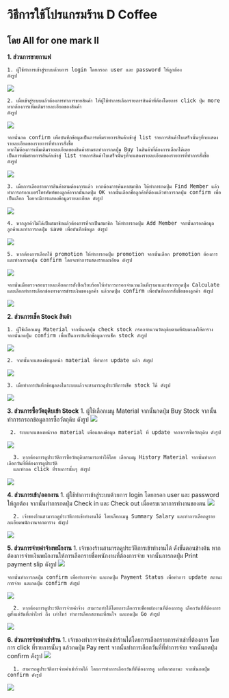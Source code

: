 # วิธีการใช้โปรแกรมร้าน D Coffee 
## โดย All for one mark II

**1. ส่วนการขายกาแฟ**

    1. ผู้ใช้ทำการเข้าสู่ระบบด้วยการ login โดยกรอก user และ password ให้ถูกต้อง
    ดังรูป

<picture>
  <img src="https://cdn.discordapp.com/attachments/1164187287643492413/1170750245668405299/image.png?ex=655a2d22&is=6547b822&hm=4347363011fc0c80717ae96ee6ba6bec8070abad4bb6a08676045c7e2d6d7c22&">
</picture>

    2. เมื่อเข้าสู่ระบบแล้วต้องการทำการขายสินค้า ให้ผู้ใช้ทำการเลือกรายการสินค้าที่ต้องโดยการ click ปุ่ม more หากต้องการเพิ่มเติมรายละเอียดของสินค้า 
    ดังรูป

<picture>
  <img src="https://cdn.discordapp.com/attachments/912695959404810290/1170830667865665636/image.png?ex=655a7808&is=65480308&hm=957f8dbb9bf06103a013dc3a491233555212c638c43ddb911369d50f0c2bd240&">
</picture>


    จากนั้นกด confirm เพื่อบันทึกข้อมูลเป็นการเพิ่มรายการสินค้าเข้าสู่ list รายการสินค้าใบเสร็จนั้นๆที่จะแสดงรายละเอียดของรายการที่ทำการสั่งซื้อ
    หากไม่ต้องการเพิ่มเติมรายละเอียดของสินค้าสามรถทำการกดปุ่ม Buy ในสินค้าที่ต้องการเลือกได้เลย 
    เป็นการเพิ่มรายการสินค้าเข้าสู่ list รายการสินค้าใบเสร็จนั้นๆที่จะแสดงรายละเอียดของรายการที่ทำการสั่งซื้อ
    ดังรูป

<picture>
  <img src="https://cdn.discordapp.com/attachments/1164187287643492413/1170744349059981353/image.png?ex=655a27a4&is=6547b2a4&hm=64f3fad46c95a37b7fb92b35a0859d69edd2f895eda28f3827b558a411ebb9b5&">
</picture>

    3. เมื่อการเลือกรายการสินค้าตามต้องการแล้ว หากต้องการค้นหาสมาชิก ให้ทำการกดปุ่ม Find Member แล้วทำการกรอกเบอร์โทรศัพท์ของลูกค้าจากนั้นกดปุ่ม OK จากนั้นเลือกชื่อลูกค้าที่ต้องแล้วทำการกดปุ่ม confirm เพื่อเป็นเลือก โดยจะมีการแสดงข้อมูลรายละเอียด ดังรูป

<picture>
  <img src="https://cdn.discordapp.com/attachments/1164187287643492413/1170744436016287754/image.png?ex=655a27b8&is=6547b2b8&hm=96d046e58b3f4e64dcf11f350a89fac9125d4c7b6b0fa030e3a19e82ec1b8a6b&">
</picture>

    4. หากลูกค้าไม่ได้เป็นสมาชิกแล้วต้องการที่จะเป็นสมาชิก ให้ทำการกดปุ่ม Add Member จากนั้นกรอกข้อมูลลูกค้าและทำการกดปุ่ม save เพื่อบันทึกข้อมูล ดังรูป

<picture>
  <img src="https://cdn.discordapp.com/attachments/1164187287643492413/1170744604841222204/image.png?ex=655a27e1&is=6547b2e1&hm=31c27afa47a8c7322789f0413eb73b80358aa41363973e08ae2ac8f26235e7a3&">
</picture>

    5. หากต้องการเลือกใช้ promotion ให้ทำการกดปุ่ม promotion จากนั้นเลือก promotion ต้องการและทำการกดปุ่ม confirm โดยจะทำการแสดงรายละเอียด ดังรูป

<picture>
  <img src="https://media.discordapp.net/attachments/1164187287643492413/1170744505830473838/image.png?ex=655a27c9&is=6547b2c9&hm=ece9d8b0acaef817766b8d8c0e68ecace3a84c0f63ae44bd55faaa9dfc100e7f&=&width=1248&height=662">
</picture>

    จากนั้นเมื่อตรวจสอบรายละเอียดการสั่งซื้อเรียบร้อยให้ทำการกรอกจำนวนเงินที่เรามาและทำการกดปุ่ม Calculate และเลือกทำการเลือกช่องทางการชำระเงินของลูกค้า แล้วกดปุ่ม confirm เพื่อบันทึกการสั่งซื้อของลูกค้า ดังรูป

<picture>
  <img src="https://cdn.discordapp.com/attachments/912695959404810290/1170829963759456397/image.png?ex=655a7760&is=65480260&hm=4dd42f1fb8ba3c6626fbde8e0005f110abd625571e03e968688a7c5891419869&">
</picture>

**2. ส่วนการเช็ค Stock สินค้า**

    1. ผู้ใช้เลือกเมนู Material จากนั้นกดปุ่ม check stock กรอกจำนวนวัตถุดิบตามที่นับมาลงให้ตาราง จากนั้นกดปุ่ม confirm เพื่อเป็นการบันทึกข้อมูลการเช็ค stock ดังรูป

<picture>
  <img src="https://cdn.discordapp.com/attachments/909784486412165140/1170861764309680138/image.png?ex=655a94fe&is=65481ffe&hm=4a12786f05e779419aca1da13aea146191a56fea36e0f93779963d57fec9f0eb&">
</picture>

    2. จากนั้นจะแสดงข้อมูลหน้า material ที่ทำการ update แล้ว ดังรูป
<picture>
  <img src="https://cdn.discordapp.com/attachments/909784486412165140/1170862133941121176/image.png?ex=655a9556&is=65482056&hm=7c60e5f2af4ae831f2e9200f044918817892012b12c51a6f14c14ca97deca9aa&">
</picture>

    3. เมื่อทำการบันทึกข้อมูลลงในระบบแล้วจะสามารถดูประวัติการเช็ค stock ได้ ดังรูป
    
<picture>
  <img src="https://cdn.discordapp.com/attachments/909784486412165140/1170862133941121176/image.png?ex=655a9556&is=65482056&hm=7c60e5f2af4ae831f2e9200f044918817892012b12c51a6f14c14ca97deca9aa&">
</picture>

**3. ส่วนการซื้อวัตถุดิบเข้า Stock**
      1. ผู้ใช้เลือกเมนู Material จากนั้นกดปุ่ม Buy Stock จากนั้นทำการกรอกข้อมูลการซื้อวัตถุดิบ ดังรูป
<picture>
  <img src="https://cdn.discordapp.com/attachments/909784486412165140/1170870191912136714/image.png?ex=655a9cd7&is=654827d7&hm=275b70c88b3ac02a5129864c0b264ff7d4a0e5f388dee8bc273312fa10842587&">
</picture>

     2. ระบบจะแสดงหน้าจอ material เพื่อแสดงข้อมูล material ที่ update จากาการซื้อวัตถุดิบ ดังรูป
<picture>
  <img src="https://cdn.discordapp.com/attachments/909784486412165140/1170862133941121176/image.png?ex=655a9556&is=65482056&hm=7c60e5f2af4ae831f2e9200f044918817892012b12c51a6f14c14ca97deca9aa&">
</picture>

      3. หากต้องการดูประวัติการซื้อวัตถุดิบสามารถทำได้โดย เลือกเมนู History Material จากนั้นทำการเลือกวันที่ที่ต้องการดูประวัติ
      และทำกด click ที่รายการนั้นๆ ดังรูป
<picture>
  <img src="https://cdn.discordapp.com/attachments/909784486412165140/1170862358911008939/image.png?ex=655a958b&is=6548208b&hm=3ebe02359797bc1b00964e6ce8b22cc0d18821a9a1f26baf3ae658abc49f41df&">
</picture>

**4. ส่วนการเข้า/ออกงาน**
      1. ผู้ใช้ทำการเข้าสู่ระบบด้วยการ login โดยกรอก user และ password ให้ถูกต้อง
      จากนั้นทำการกดปุ่ม Check in และ Check out เมื่อครบเวลาการทำงานของตน
 <picture>
  <img src="https://cdn.discordapp.com/attachments/909784486412165140/1170870908467036280/image.png?ex=655a9d82&is=65482882&hm=9d15b754a40faada226b77443d8cc3e1c5d26a3e49a9e63cdfcb0c0a295b1eb7&">
</picture>

      2. เจ้าของร้านสามารถดูประวัติการเข้าทำงานได้ โดยเลือกเมนู Summary Salary และทำการเลือกดูรายละเอียดพนักงานจากตาราง ดังรูป
 <picture>
  <img src="https://cdn.discordapp.com/attachments/909784486412165140/1170871175363170394/image.png?ex=655a9dc1&is=654828c1&hm=f071a1e2d6440adc4a850568d3dcb735387b188d4757c49725458f0b7a9b292c&">
</picture>

**5. ส่วนการจ่ายค่าจ้างพนักงาน**
      1. เจ้าของร้านสามารถดูประวัติการเข้าทำงานได้ ดังขั้นตอนข้างต้น หากต้องการจ่ายเงินพนักงานให้การเลือกรายชื่อพนักงานที่ต้องการจ่าย 
      จากนั้นการกดปุ่ม Print payment slip ดังรูป
<picture>
  <img src="https://cdn.discordapp.com/attachments/909784486412165140/1170871941377306674/image.png?ex=655a9e78&is=65482978&hm=e1d520cf190e461cd88e2ce208ed98fb5d3d9c0a8ad42b6801fb7b3a02fc6f8b&">
</picture>  

    จากนั้นทำการกดปุ่ม confirm เพื่อทำการจ่าย และกดปุ่ม Payment Status เพื่อทำการ update สถานะการจ่าย และกดปุ่ม confirm ดังรูป
<picture>
  <img src="https://cdn.discordapp.com/attachments/909784486412165140/1170871596244807690/image.png?ex=655a9e26&is=65482926&hm=de425e9936258ebf5d5579bc9d6c5ccda450134b1520f3a6323fd0bb97708f75&">
</picture>    
      
      2. หากต้องการดูประวัติการจ่ายค่าจ้าง สามารถทำได้โดยการเลือกรายชื่อพนักงานที่ต้องการดู เลือกวันที่ที่ต้องการดูตั้งแต่วันที่เท่าไหร่ ถึง เท่าไหร่ ทำการเลือกสถานะที่สนใจ และกดปุ่ม Go ดังรูป
<picture>
  <img src="https://cdn.discordapp.com/attachments/909784486412165140/1170872470706860182/image.png?ex=655a9ef6&is=654829f6&hm=0a9ba0dfaf200e10cf6a6377ec32285a6e4e6bd418435fce17fce4b7f757046f&">
</picture>    

**6. ส่วนการจ่ายค่าเช่าร้าน**
      1. เจ้าของทำการจ่ายค่าเช่าร้านได้โดยการเลือกรายการค่าเช่าที่ต้องการ โดยการ click ที่รายการนั้นๆ แล้วกดปุ่ม Pay rent จากนั้นทำการเลือกวันที่ที่ทำการจ่าย จากนั้นกดปุ่ม confirm ดังรูป 
<picture>
  <img src="https://cdn.discordapp.com/attachments/909784486412165140/1170873100112502834/image.png?ex=655a9f8c&is=65482a8c&hm=7d1b6ff44b20c70fedcd1ce58291f699ed45b70e99a5fc9c5fd8a3eda9fc27b8&">
</picture>  

      1. สามารถดูประวัติการจ่ายค่าเช่าร้านได้ โดยการทำการเลือกวันที่ที่ต้องการดู เลทือกสถานะ จากนั้นกดปุ่ม confirm ดังรูป
<picture>
  <img src="https://cdn.discordapp.com/attachments/909784486412165140/1170873374088642581/image.png?ex=655a9fce&is=65482ace&hm=8d3edaf0cc3843755ff697c94967c38ec2db86cb6da156975f212e999a24b7bb&">
</picture>
